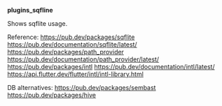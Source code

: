 **plugins_sqfline**

Shows sqflite usage.

Reference:
https://pub.dev/packages/sqflite
https://pub.dev/documentation/sqflite/latest/
https://pub.dev/packages/path_provider
https://pub.dev/documentation/path_provider/latest/
https://pub.dev/packages/intl
https://pub.dev/documentation/intl/latest/
https://api.flutter.dev/flutter/intl/intl-library.html


DB alternatives:
https://pub.dev/packages/sembast
https://pub.dev/packages/hive
